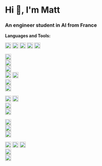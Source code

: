 # Hi 👋, I'm Matt

### An engineer student in AI from France


**Languages and Tools:**


<code><img src="https://devicons.github.io/devicon/devicon.git/icons/javascript/javascript-original.svg" alt="javascript" width="20" height="20"/></code> 
<code><img src="https://devicons.github.io/devicon/devicon.git/icons/typescript/typescript-original.svg" alt="typescript" width="20" height="20"/></code>
<code><img src="https://devicons.github.io/devicon/devicon.git/icons/nodejs/nodejs-original-wordmark.svg" alt="nodejs" width="20" height="20"/></code> 
<code><img src="https://devicons.github.io/devicon/devicon.git/icons/express/express-original-wordmark.svg" alt="express" width="20" height="20"/></code> 
<code><img src="https://devicons.github.io/devicon/devicon.git/icons/php/php-original.svg" alt="php" width="20" height="20"/></code> 

<code><img src="https://devicons.github.io/devicon/devicon.git/icons/python/python-original.svg" alt="python" width="20" height="20"/> </code>
<code><img src="https://devicons.github.io/devicon/devicon.git/icons/java/java-original-wordmark.svg" alt="java" width="20" height="20"/> </code>
<code><img src="https://devicons.github.io/devicon/devicon.git/icons/c/c-original.svg" alt="c" width="20" height="20"/> </code>
<code><img src="https://devicons.github.io/devicon/devicon.git/icons/cplusplus/cplusplus-original.svg" alt="cplusplus" width="20" height="20"/></code> 
<code><img src="https://devicons.github.io/devicon/devicon.git/icons/csharp/csharp-original.svg" alt="csharp" width="20" height="20"/> </code>
<code><img src="https://devicons.github.io/devicon/devicon.git/icons/android/android-original-wordmark.svg" alt="android" width="20" height="20"/> </code>
<code><img src="https://www.vectorlogo.zone/logos/kotlinlang/kotlinlang-icon.svg" alt="kotlin" width="20" height="20"/> </code>

<code><img src="https://devicons.github.io/devicon/devicon.git/icons/html5/html5-original-wordmark.svg" alt="html5" width="20" height="20"/></code> 
<code><img src="https://devicons.github.io/devicon/devicon.git/icons/css3/css3-original-wordmark.svg" alt="css3" width="20" height="20"/> </code>
<code><img src="https://devicons.github.io/devicon/devicon.git/icons/bootstrap/bootstrap-plain.svg" alt="bootstrap" width="20" height="20"/> </code>
<code><img src="https://devicons.github.io/devicon/devicon.git/icons/jquery/jquery-original.svg" alt="bootstrap" width="20" height="20"/> </code>

<code><img src="https://www.vectorlogo.zone/logos/pocoo_flask/pocoo_flask-icon.svg" alt="flask" width="20" height="20"/> </code>
<code><img src="https://www.vectorlogo.zone/logos/opencv/opencv-icon.svg" alt="opencv" width="20" height="20"/> </code>
<code><img src="https://www.vectorlogo.zone/logos/tensorflow/tensorflow-icon.svg" alt="tensorflow" width="20" height="20"/> </code>

<code><img src="https://devicons.github.io/devicon/devicon.git/icons/mysql/mysql-original-wordmark.svg" alt="mysql" width="20" height="20"/></code> 
<code><img src="https://devicons.github.io/devicon/devicon.git/icons/postgresql/postgresql-original-wordmark.svg" alt="postgresql" width="20" height="20"/></code> 
<code><img src="https://www.vectorlogo.zone/logos/git-scm/git-scm-icon.svg" alt="git" width="20" height="20"/> </code>
<code><img src="https://devicons.github.io/devicon/devicon.git/icons/nginx/nginx-original.svg" alt="nginx" width="20" height="20"/> </code>
<code><img src="https://devicons.github.io/devicon/devicon.git/icons/docker/docker-original.svg" alt="nginx" width="20" height="20"/> </code>

